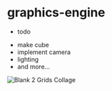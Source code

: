 # graphics-engine



+ todo
-   make cube
-   implement camera
-   lighting
-   and more...

![Blank 2 Grids Collage](https://github.com/Tyousafdev/graphics-engine/assets/111599910/7aea03ca-8a62-4673-b435-253b8e042386)
